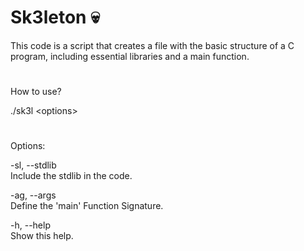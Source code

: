 # Sk3leton 💀

This code is a script that creates a file with the basic structure of a C program, including essential libraries and a main function.

#

How to use?

./sk3l \<options>

#

Options:

-sl, --stdlib<br>
Include the stdlib in the code.

-ag, --args<br>
Define the 'main' Function Signature.

-h, --help<br>
Show this help.
